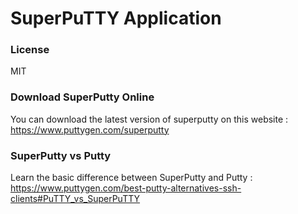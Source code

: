 # SuperPuTTY Application

### License
MIT

### Download SuperPutty Online
You can download the latest version of superputty on this website : https://www.puttygen.com/superputty

### SuperPutty vs Putty
Learn the basic difference between SuperPutty and Putty : https://www.puttygen.com/best-putty-alternatives-ssh-clients#PuTTY_vs_SuperPuTTY


